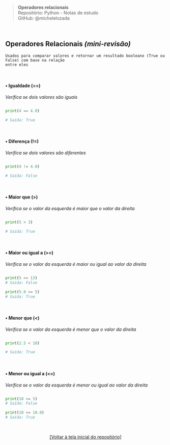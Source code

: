 > **Operadores relacionais**  
> Repositório: Python - Notas de estudo     
> GitHub: @michelelozada
&nbsp;
     
&nbsp;  
## Operadores Relacionais *(mini-revisão)*
```
Usados para comparar valores e retornar um resultado booleano (True ou False) com base na relação 
entre eles
```

&nbsp;  

#### • Igualdade (==)
*Verifica se dois valores são iguais*

```py

print(4 == 4.0)  

# Saída: True
```

&nbsp;  

#### • Diferença (!=)
*Verifica se dois valores são diferentes*

```py

print(4 != 4.0)  

# Saída: False
```

&nbsp;  

#### • Maior que (>)
*Verifica se o valor da esquerda é maior que o valor da direita*

```py

print(5 > 3) 

# Saída: True
```

&nbsp;  

#### • Maior ou igual a (>=)
*Verifica se o valor da esquerda é maior ou igual ao valor da direita*

```py

print(5 >= 13) 
# Saída: False

print(5.0 >= 5) 
# Saída: True
```

&nbsp;  

#### • Menor que (<)
*Verifica se o valor da esquerda é menor que o valor da direita*

```py

print(2.5 < 10) 

# Saída: True
```

&nbsp;  

#### • Menor ou igual a (<=)
*Verifica se o valor da esquerda é menor ou igual ao valor da direita*

```py

print(10 <= 5) 
# Saída: False

print(10 <= 10.0) 
# Saída: True
```

&nbsp;  

<div align="center">
<a href="https://github.com/michelelozada/Python-Study-Notes">[Voltar à tela inicial do repositório]</a>
</div>